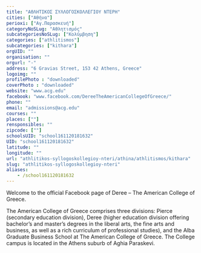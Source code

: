 ```yaml
---
title: "ΑΘΛΗΤΙΚΟΣ ΣΥΛΛΟΓΟΣΚΟΛΛΕΓΙΟΥ ΝΤΕΡΗ"
cities: ["Αθήνα"]
perioxi: ["Αγ.Παρασκευή"]
categoryNoSLug: "Αθλητισμός"
subcategoriesNoSLug: ["Κολύμβηση"]
categories: ["athlitismos"]
subcategories: ["kithara"]
orgUID: ""
organisation: ""
orgurl: "-"
address: "6 Gravias Street, 153 42 Athens, Greece"
logoimg: ""
profilePhoto : "downloaded"
coverPhoto : "downloaded"
website: "www.acg.edu"
facebook: "www.facebook.com/DereeTheAmericanCollegeOfGreece/"
phone: ""
email: "admissions@acg.edu"
courses: ""
places: [""]
rensponsibles: ""
zipcode: [""]
schoolsUID: "school161120181632"
UID: "school161120181632"
latitude: ""
longitude: ""
url: "athlitikos-syllogoskollegioy-nteri/athina/athlitismos/kithara"
slug: "athlitikos-syllogoskollegioy-nteri"
aliases:
    - /school161120181632
---
```



Welcome to the official Facebook page of Deree – The American College of Greece.

The American College of Greece comprises three divisions: Pierce (secondary education division), Deree (higher education division offering bachelor’s and master’s degrees in the liberal arts, the fine arts and business, as well as a rich curriculum of professional studies), and the Alba Graduate Business School at The American College of Greece. The College campus is located in the Athens suburb of Aghia Paraskevi.